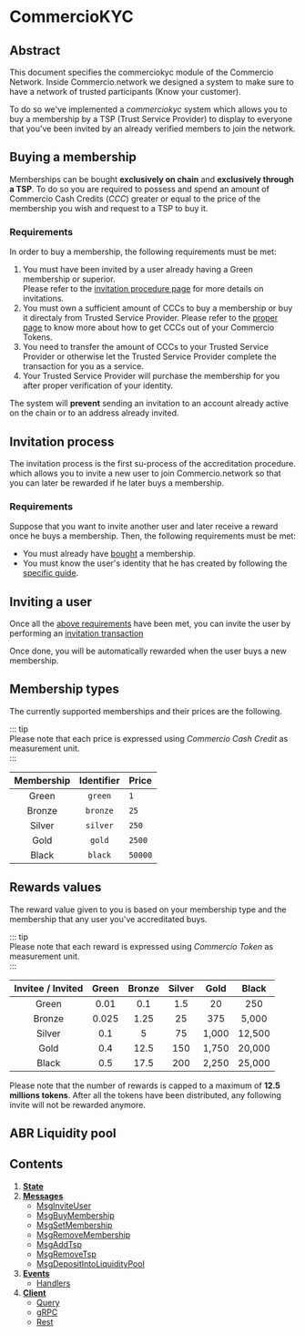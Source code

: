 <!--
order: 0
title: Commerciokyc Overview
parent:
  title: "commerciokyc"
-->

# CommercioKYC 

## Abstract

This document specifies the commerciokyc module of the Commercio Network.
Inside Commercio.network we designed a system to make sure to have a network of trusted participants (Know your customer).

To do so we've implemented a *commerciokyc* system which allows you to buy a membership by a TSP (Trust Service Provider) to display to everyone that you've been invited by an already verified members to join the network. 

## Buying a membership
Memberships can be bought **exclusively on chain** and **exclusively through a TSP**. 
To do so you are required to possess and spend an amount of Commercio Cash Credits (*CCC*) greater or 
equal to the price of the membership you wish and request to a TSP to buy it. 

### Requirements
In order to buy a membership, the following requirements must be met: 

1. You must have been invited by a user already having a Green membership or superior.  
   Please refer to the [invitation procedure page](#invitation-process) 
   for more details on invitations. 
2. You must own a sufficient amount of CCCs to buy a membership or buy it directaly from Trusted Service Provider. 
   Please refer to the [proper page](../commerciomint/README.md) to know more about how to get CCCs out of your Commercio Tokens.
3. You need to transfer the amount of CCCs to your Trusted Service Provider or otherwise let the Trusted Service Provider complete the transaction for you as a service.
4. Your Trusted Service Provider will purchase the membership for you after proper verification of your identity.
   
The system will **prevent** sending an invitation to an account already active on the chain or to an address already invited.

## Invitation process
The invitation process is the first su-process of the accreditation procedure. 
which allows you to invite a new user to join Commercio.network so that you can later be rewarded if he later
buys a membership.  

### Requirements
Suppose that you want to invite another user and later receive a reward once he buys a membership. 
Then, the following requirements must be met:

* You must already have [bought](#buying-a-membership) a membership. 
* You must know the user's identity that he has created by following the [specific guide](../id/tx/create-an-identity.md).

## Inviting a user
Once all the [above requirements](#requirements) have been met, you can invite the user by performing an
[invitation transaction](#sending-an-invite) 

Once done, you will be automatically rewarded when the user buys a new membership.  

## Membership types
The currently supported memberships and their prices are the following.

::: tip  
Please note that each price is expressed using *Commercio Cash Credit* as measurement unit.  
::: 

| Membership | Identifier | Price | 
| :-------: | :---: | :---- |
| Green | `green` | `1` | 
| Bronze | `bronze` | `25` | 
| Silver | `silver` | `250` | 
| Gold | `gold` | `2500` | 
| Black | `black` | `50000` |

## Rewards values
The reward value given to you is based on your membership type and the membership 
that any user you've accreditated buys. 

::: tip  
Please note that each reward is expressed using *Commercio Token* as measurement unit.  
::: 

| Invitee / Invited | Green | Bronze | Silver | Gold | Black |
| :--------------: | :----: | :----: | :----: | :---: | :---: |
| Green | 0.01 | 0.1 | 1.5 | 20 | 250 | 
| Bronze | 0.025 | 1.25 | 25 | 375 | 5,000 | 
| Silver | 0.1 | 5 | 75 | 1,000 | 12,500 |
| Gold | 0.4 | 12.5 | 150 | 1,750 | 20,000 |
| Black | 0.5 | 17.5 | 200 | 2,250 | 25,000 |  

Please note that the number of rewards is capped to a maximum of **12.5 millions tokens**.
After all the tokens have been distributed, any following invite will not be rewarded anymore.

## ABR Liquidity pool



## Contents

1. **[State](01_state.md)**
2. **[Messages](02_messages.md)**
   - [MsgInviteUser](02_messages.md#msginviteuser)
   - [MsgBuyMembership](02_messages.md#msgbuymembership)
   - [MsgSetMembership](02_messages.md#msgsetmembership)
   - [MsgRemoveMembership](02_messages.md#msgremovemembership)
   - [MsgAddTsp](02_messages.md#msgaddtsp)
   - [MsgRemoveTsp](02_messages.md#msgremovetsp)
   - [MsgDepositIntoLiquidityPool](02_messages.md#msgdepositintoliquiditypool)
3. **[Events](03_events.md)**
   - [Handlers](03_events.md#handlers)
4. **[Client](04_client.md)**
   - [Query](04_client.md#query)
   - [gRPC](04_client.md#gRPC)
   - [Rest](04_client.md#rest)
